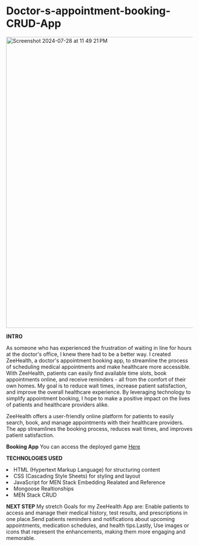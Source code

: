 # Doctor-s-appointment-booking-CRUD-App
<img width="784" alt="Screenshot 2024-07-28 at 11 49 21 PM" src="https://github.com/user-attachments/assets/731c9b80-9c0c-43e7-9c6f-083d03290f75">

**INTRO**

As someone who has experienced the frustration of waiting in line for hours at the doctor's office, I knew there had to be a better way. I created ZeeHealth, a doctor's appointment booking app, to streamline the process of scheduling medical appointments and make healthcare more accessible. With ZeeHealth, patients can easily find available time slots, book appointments online, and receive reminders - all from the comfort of their own homes. My goal is to reduce wait times, increase patient satisfaction, and improve the overall healthcare experience. By leveraging technology to simplify appointment booking, I hope to make a positive impact on the lives of patients and healthcare providers alike.

ZeeHealth offers a user-friendly online platform for patients to easily search, book, and manage appointments with their healthcare providers. The app streamlines the booking process, reduces wait times, and improves patient satisfaction.

**Booking App**
You can access the deployed game <a href="https://blooming-atoll-34498-8adc70b2a623.herokuapp.com/users/66abc9ab0862ff50e525300f/appointments">Here</a> 

**TECHNOLOGIES USED**

<li>HTML (Hypertext Markup Language) for structuring content</li>
<li>CSS (Cascading Style Sheets) for styling and layout</li>
<li>JavaScript for MEN Stack Embedding Realated and Reference </li>
<li>Mongoose Realtionships</li>
<li>MEN Stack CRUD</li>

**NEXT STEP**
My stretch Goals for my ZeeHealth App are: Enable patients to access and manage their medical history, test results, and prescriptions in one place.Send patients reminders and notifications about upcoming appointments, medication schedules, and health tips.Lastly, Use images or icons that represent the enhancements, making them more engaging and memorable.
